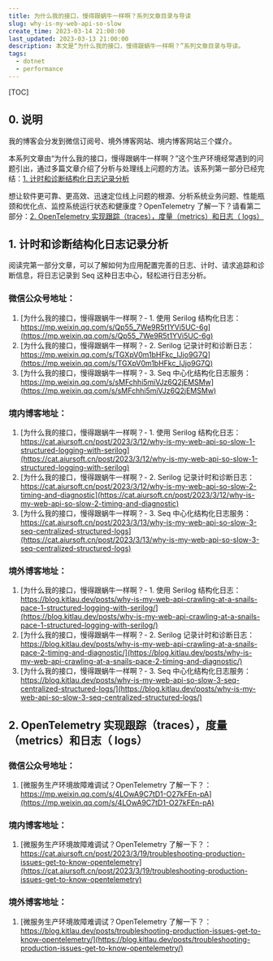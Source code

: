 ```yaml
---
title: 为什么我的接口，慢得跟蜗牛一样啊？系列文章目录与导读
slug: why-is-my-web-api-so-slow
create_time: 2023-03-14 21:00:00
last_updated: 2023-03-13 21:00:00
description: 本文是“为什么我的接口，慢得跟蜗牛一样啊？”系列文章目录与导读。
tags:
  - dotnet
  - performance
---
```


[TOC]

## 0. 说明

我的博客会分发到微信订阅号、境外博客网站、境内博客网站三个媒介。

本系列文章由“为什么我的接口，慢得跟蜗牛一样啊？”这个生产环境经常遇到的问题引出，通过多篇文章介绍了分析与处理线上问题的方法。该系列第一部分已经完结：[1. 计时和诊断结构化日志记录分析](#1-计时和诊断结构化日志记录分析)

想让软件更可靠、更高效、迅速定位线上问题的根源、分析系统业务问题、性能瓶颈和优化点、监控系统运行状态和健康度？OpenTelemetry 了解一下？请看第二部分：[2. OpenTelemetry 实现跟踪（traces），度量（metrics）和日志（ logs）](#2-opentelemetry-实现跟踪traces度量metrics和日志-logs)

## 1. 计时和诊断结构化日志记录分析

阅读完第一部分文章，可以了解如何为应用配置完善的日志、计时、请求追踪和诊断信息，将日志记录到 Seq 这种日志中心，轻松进行日志分析。

### 微信公众号地址：

1. [为什么我的接口，慢得跟蜗牛一样啊？- 1. 使用 Serilog 结构化日志：https://mp.weixin.qq.com/s/Qp55_7We9R5t1YVi5UC-6g](https://mp.weixin.qq.com/s/Qp55_7We9R5t1YVi5UC-6g)
2. [为什么我的接口，慢得跟蜗牛一样啊？- 2. Serilog 记录计时和诊断日志：https://mp.weixin.qq.com/s/TGXpV0m1bHFkc_lJjo9G7Q](https://mp.weixin.qq.com/s/TGXpV0m1bHFkc_lJjo9G7Q)
3. [为什么我的接口，慢得跟蜗牛一样啊？- 3. Seq 中心化结构化日志服务：https://mp.weixin.qq.com/s/sMFchhi5miVJz6Q2jEMSMw](https://mp.weixin.qq.com/s/sMFchhi5miVJz6Q2jEMSMw)

### 境内博客地址：

1. [为什么我的接口，慢得跟蜗牛一样啊？- 1. 使用 Serilog 结构化日志：https://cat.aiursoft.cn/post/2023/3/12/why-is-my-web-api-so-slow-1-structured-logging-with-serilog](https://cat.aiursoft.cn/post/2023/3/12/why-is-my-web-api-so-slow-1-structured-logging-with-serilog)
2. [为什么我的接口，慢得跟蜗牛一样啊？- 2. Serilog 记录计时和诊断日志：https://cat.aiursoft.cn/post/2023/3/12/why-is-my-web-api-so-slow-2-timing-and-diagnostic](https://cat.aiursoft.cn/post/2023/3/12/why-is-my-web-api-so-slow-2-timing-and-diagnostic)
3. [为什么我的接口，慢得跟蜗牛一样啊？- 3. Seq 中心化结构化日志服务：https://cat.aiursoft.cn/post/2023/3/13/why-is-my-web-api-so-slow-3-seq-centralized-structured-logs](https://cat.aiursoft.cn/post/2023/3/13/why-is-my-web-api-so-slow-3-seq-centralized-structured-logs)

### 境外博客地址：

1. [为什么我的接口，慢得跟蜗牛一样啊？- 1. 使用 Serilog 结构化日志：https://blog.kitlau.dev/posts/why-is-my-web-api-crawling-at-a-snails-pace-1-structured-logging-with-serilog/](https://blog.kitlau.dev/posts/why-is-my-web-api-crawling-at-a-snails-pace-1-structured-logging-with-serilog/)
2. [为什么我的接口，慢得跟蜗牛一样啊？- 2. Serilog 记录计时和诊断日志：https://blog.kitlau.dev/posts/why-is-my-web-api-crawling-at-a-snails-pace-2-timing-and-diagnostic/](https://blog.kitlau.dev/posts/why-is-my-web-api-crawling-at-a-snails-pace-2-timing-and-diagnostic/)
3. [为什么我的接口，慢得跟蜗牛一样啊？- 3. Seq 中心化结构化日志服务：https://blog.kitlau.dev/posts/why-is-my-web-api-so-slow-3-seq-centralized-structured-logs/](https://blog.kitlau.dev/posts/why-is-my-web-api-so-slow-3-seq-centralized-structured-logs/)

## 2. OpenTelemetry 实现跟踪（traces），度量（metrics）和日志（ logs）

### 微信公众号地址：

1. [微服务生产环境故障难调试？OpenTelemetry 了解一下？：https://mp.weixin.qq.com/s/4LOwA9C7tD1-O27kFEn-pA](https://mp.weixin.qq.com/s/4LOwA9C7tD1-O27kFEn-pA)

### 境内博客地址：

1. [微服务生产环境故障难调试？OpenTelemetry 了解一下？：https://cat.aiursoft.cn/post/2023/3/19/troubleshooting-production-issues-get-to-know-opentelemetry](https://cat.aiursoft.cn/post/2023/3/19/troubleshooting-production-issues-get-to-know-opentelemetry)

### 境外博客地址：

1. [微服务生产环境故障难调试？OpenTelemetry 了解一下？：https://blog.kitlau.dev/posts/troubleshooting-production-issues-get-to-know-opentelemetry/](https://blog.kitlau.dev/posts/troubleshooting-production-issues-get-to-know-opentelemetry/)
